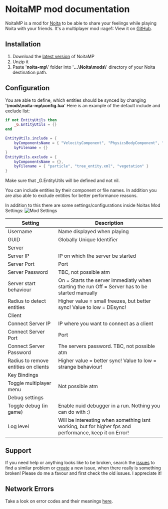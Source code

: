 # NoitaMP mod documentation

NoitaMP is a mod for [Noita](https://noitagame.com/) to be able to share your feelings while playing Noita with your friends. It's a multiplayer mod :rage1: View it on [GitHub](https://github.com/Ismoh/NoitaMP).

## Installation

1. Download the [latest version](https://github.com/Ismoh/NoitaMP/releases) of NoitaMP
2. Unzip it
3. Paste '**noita-mp\\**' folder into '**...\\Noita\\mods\\**' directory of your Noita destination path.

## Configuration

You are able to define, which entities should be synced by changing '**\\mods\\noita-mp\\config.lua**'
Here is an example of the default include and exclude list:

```lua
if not EntityUtils then
    _G.EntityUtils = {}
end

EntityUtils.include = {
    byComponentsName = { "VelocityComponent", "PhysicsBodyComponent", "PhysicsBody2Component", "ItemComponent", "PotionComponent" },
    byFilename = {}
}
EntityUtils.exclude = {
    byComponentsName = {},
    byFilename = { "particle", "tree_entity.xml", "vegetation" }
}
```

Make sure that _G.EntityUtils will be defined and not nil.

You can include entities by their component or file names. In addition you are also able to exclude entities for better performance reasons.

In addition to this there are some settings/configurations inside Noitas Mod Settings:
![Mod Settings](/docs/resources/mod-settings.png?raw=true&sanitize=true)

| Setting                              | Description                                                                                            |
|--------------------------------------|--------------------------------------------------------------------------------------------------------|
| Username                             | Name displayed when playing                                                                            |
| GUID                                 | Globally Unique Identifier                                                                             |
| Server                               |                                                                                                        |
| Server IP                            | IP on which the server be started                                                                      |
| Server Port                          | Port                                                                                                   |
| Server Password                      | TBC, not possible atm                                                                                  |
| Server start behaviour               | On = Starts the server immediatly when starting the run Off = Server has to be started manually        |
| Radius to detect entities            | Higher value = small freezes, but better sync! Value to low = DEsync!                                  |
| Client                               |                                                                                                        |
| Connect Server IP                    | IP where you want to connect as a client                                                               |
| Connect Server Port                  | Port                                                                                                   |
| Connect Server Password              | The servers password. TBC, not possible atm                                                            |
| Radius to remove entities on clients | Higher value = better sync! Value to low = strange behaviour!                                          |
| Key Bindings                         |                                                                                                        |
| Toggle multiplayer menu              | Not possible atm                                                                                       |
| Debug settings                       |                                                                                                        |
| Toggle debug (in game)               | Enable nuid debugger in a run. Nothing you can do with :)                                              |
| Log level                            | Will be interesting when something isnt working, but for higher fps and performance, keep it on Error! |

## Support

If you need help or anything looks like to be broken, search the [issues](https://github.com/Ismoh/NoitaMP/issues?q=is%3Aissue) to find a similar problem or [create](https://github.com/Ismoh/NoitaMP/issues/new/choose) a new issue, when there really is something broken! Please do me a favour and first check the old issues. I appreciate it!

## Network Errors

Take a look on error codes and their meanings [here](https://learn.microsoft.com/en-us/windows/win32/debug/system-error-codes--0-499-).
